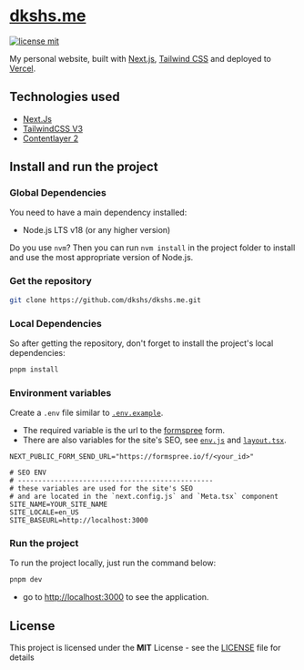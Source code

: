 # [dkshs.me](https://dkshs.me)

[![license mit](https://img.shields.io/badge/licence-MIT-6C47FF)](LICENSE)

My personal website, built with [Next.js](https://nextjs.org/), [Tailwind CSS](https://tailwindcss.com/) and deployed to [Vercel](https://vercel.com/).

## Technologies used

- [Next.Js](https://nextjs.org/)
- [TailwindCSS V3](https://v3.tailwindcss.com/)
- [Contentlayer 2](https://github.com/timlrx/contentlayer2)

## Install and run the project

### Global Dependencies

You need to have a main dependency installed:

- Node.js LTS v18 (or any higher version)

Do you use `nvm`? Then you can run `nvm install` in the project folder to install and use the most appropriate version of Node.js.

### Get the repository

```bash
git clone https://github.com/dkshs/dkshs.me.git
```

### Local Dependencies

So after getting the repository, don't forget to install the project's local dependencies:

```bash
pnpm install
```

### Environment variables

Create a `.env` file similar to [`.env.example`](./.env.example).

- The required variable is the url to the [formspree](https://formspree.io/) form.
- There are also variables for the site's SEO, see [`env.js`](./src/env.js) and [`layout.tsx`](./src/app/layout.tsx).

```env
NEXT_PUBLIC_FORM_SEND_URL="https://formspree.io/f/<your_id>"

# SEO ENV
# ------------------------------------------------
# these variables are used for the site's SEO
# and are located in the `next.config.js` and `Meta.tsx` component
SITE_NAME=YOUR_SITE_NAME
SITE_LOCALE=en_US
SITE_BASEURL=http://localhost:3000
```

### Run the project

To run the project locally, just run the command below:

```bash
pnpm dev
```

- go to <http://localhost:3000> to see the application.

## License

This project is licensed under the **MIT** License - see the [LICENSE](./LICENSE) file for details

